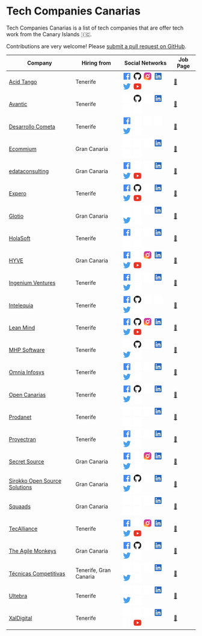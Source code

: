 # Tech Companies Canarias

Tech Companies Canarias is a list of tech companies that are offer tech work from the Canary Islands 🇮🇨.

Contributions are very welcome! Please [submit a pull request on GitHub](https://github.com/DanielRamosAcosta/tech-companies-canarias/blob/main/CONTRIBUTING.md).

| Company | Hiring from | Social Networks | Job Page |
| ------- | ----------- | --------------- | -------- |
| [Acid Tango](https://acidtango.com) | Tenerife | [![Facebook](https://raw.githubusercontent.com/DanielRamosAcosta/tech-companies-canarias/main/icons/facebook.png)](https://www.facebook.com/Acid-Tango-101103077972357) [![Github](https://raw.githubusercontent.com/DanielRamosAcosta/tech-companies-canarias/main/icons/github.png)](https://github.com/acidtango) [![Instagram](https://raw.githubusercontent.com/DanielRamosAcosta/tech-companies-canarias/main/icons/instagram.png)](https://www.instagram.com/acidtango) [![Linkedin](https://raw.githubusercontent.com/DanielRamosAcosta/tech-companies-canarias/main/icons/linkedin.png)](https://www.linkedin.com/company/acid-tango) [![Twitter](https://raw.githubusercontent.com/DanielRamosAcosta/tech-companies-canarias/main/icons/twitter.png)](https://twitter.com/acidtango) [![YouTube](https://raw.githubusercontent.com/DanielRamosAcosta/tech-companies-canarias/main/icons/youtube.png)](https://www.youtube.com/channel/UCFqkwvYiCRR3dupcxvbNOGA) | [💼](https://www.linkedin.com/company/acid-tango/jobs/) |
| [Avantic](http://www.avantic.net) | Tenerife | [![Facebook](https://raw.githubusercontent.com/DanielRamosAcosta/tech-companies-canarias/main/icons/empty.png)](#) [![Github](https://raw.githubusercontent.com/DanielRamosAcosta/tech-companies-canarias/main/icons/github.png)](https://github.com/avantic) [![Instagram](https://raw.githubusercontent.com/DanielRamosAcosta/tech-companies-canarias/main/icons/empty.png)](#) [![Linkedin](https://raw.githubusercontent.com/DanielRamosAcosta/tech-companies-canarias/main/icons/linkedin.png)](https://www.linkedin.com/company/avantic-estudio-de-ingenieros) [![Twitter](https://raw.githubusercontent.com/DanielRamosAcosta/tech-companies-canarias/main/icons/empty.png)](#) [![YouTube](https://raw.githubusercontent.com/DanielRamosAcosta/tech-companies-canarias/main/icons/empty.png)](#) | [💼](https://www.linkedin.com/company/avantic-estudio-de-ingenieros/jobs) |
| [Desarrollo Cometa](https://www.desarrollocometa.com) | Tenerife | [![Facebook](https://raw.githubusercontent.com/DanielRamosAcosta/tech-companies-canarias/main/icons/facebook.png)](https://www.facebook.com/desarrollocometa) [![Github](https://raw.githubusercontent.com/DanielRamosAcosta/tech-companies-canarias/main/icons/empty.png)](#) [![Instagram](https://raw.githubusercontent.com/DanielRamosAcosta/tech-companies-canarias/main/icons/empty.png)](#) [![Linkedin](https://raw.githubusercontent.com/DanielRamosAcosta/tech-companies-canarias/main/icons/empty.png)](#) [![Twitter](https://raw.githubusercontent.com/DanielRamosAcosta/tech-companies-canarias/main/icons/twitter.png)](https://twitter.com/devCometa) [![YouTube](https://raw.githubusercontent.com/DanielRamosAcosta/tech-companies-canarias/main/icons/empty.png)](#) | [💼](https://www.desarrollocometa.com) |
| [Ecommium](https://ecommium.com) | Gran Canaria | [![Facebook](https://raw.githubusercontent.com/DanielRamosAcosta/tech-companies-canarias/main/icons/empty.png)](#) [![Github](https://raw.githubusercontent.com/DanielRamosAcosta/tech-companies-canarias/main/icons/empty.png)](#) [![Instagram](https://raw.githubusercontent.com/DanielRamosAcosta/tech-companies-canarias/main/icons/empty.png)](#) [![Linkedin](https://raw.githubusercontent.com/DanielRamosAcosta/tech-companies-canarias/main/icons/linkedin.png)](https://www.linkedin.com/company/ecommium-ecommerce) [![Twitter](https://raw.githubusercontent.com/DanielRamosAcosta/tech-companies-canarias/main/icons/empty.png)](#) [![YouTube](https://raw.githubusercontent.com/DanielRamosAcosta/tech-companies-canarias/main/icons/empty.png)](#) | [💼](https://ecommium.com/unete-al-equipo) |
| [edataconsulting](https://edataconsulting.es) | Gran Canaria | [![Facebook](https://raw.githubusercontent.com/DanielRamosAcosta/tech-companies-canarias/main/icons/facebook.png)](https://www.facebook.com/edataconsulting) [![Github](https://raw.githubusercontent.com/DanielRamosAcosta/tech-companies-canarias/main/icons/empty.png)](#) [![Instagram](https://raw.githubusercontent.com/DanielRamosAcosta/tech-companies-canarias/main/icons/empty.png)](#) [![Linkedin](https://raw.githubusercontent.com/DanielRamosAcosta/tech-companies-canarias/main/icons/linkedin.png)](https://www.linkedin.com/company/edataconsulting/) [![Twitter](https://raw.githubusercontent.com/DanielRamosAcosta/tech-companies-canarias/main/icons/twitter.png)](https://twitter.com/edataconsulting) [![YouTube](https://raw.githubusercontent.com/DanielRamosAcosta/tech-companies-canarias/main/icons/youtube.png)](https://www.youtube.com/channel/UCEEixyMsLJPw7-v_gtkSDrw) | [💼](https://people.edataconsulting.es/) |
| [Expero](https://www.experoinc.com) | Tenerife | [![Facebook](https://raw.githubusercontent.com/DanielRamosAcosta/tech-companies-canarias/main/icons/facebook.png)](https://www.facebook.com/experoinc) [![Github](https://raw.githubusercontent.com/DanielRamosAcosta/tech-companies-canarias/main/icons/github.png)](https://github.com/experoinc) [![Instagram](https://raw.githubusercontent.com/DanielRamosAcosta/tech-companies-canarias/main/icons/empty.png)](#) [![Linkedin](https://raw.githubusercontent.com/DanielRamosAcosta/tech-companies-canarias/main/icons/linkedin.png)](https://www.linkedin.com/company/experoinc) [![Twitter](https://raw.githubusercontent.com/DanielRamosAcosta/tech-companies-canarias/main/icons/twitter.png)](https://twitter.com/experoinc) [![YouTube](https://raw.githubusercontent.com/DanielRamosAcosta/tech-companies-canarias/main/icons/youtube.png)](https://www.youtube.com/channel/UCSpX7JV7sC-mH46oM09n_Nw) | [💼](https://www.experoinc.com/about/careers) |
| [Glotio](https://glotio.com) | Gran Canaria | [![Facebook](https://raw.githubusercontent.com/DanielRamosAcosta/tech-companies-canarias/main/icons/empty.png)](#) [![Github](https://raw.githubusercontent.com/DanielRamosAcosta/tech-companies-canarias/main/icons/empty.png)](#) [![Instagram](https://raw.githubusercontent.com/DanielRamosAcosta/tech-companies-canarias/main/icons/empty.png)](#) [![Linkedin](https://raw.githubusercontent.com/DanielRamosAcosta/tech-companies-canarias/main/icons/linkedin.png)](https://www.linkedin.com/company/glotio) [![Twitter](https://raw.githubusercontent.com/DanielRamosAcosta/tech-companies-canarias/main/icons/twitter.png)](https://twitter.com/Glotio1) [![YouTube](https://raw.githubusercontent.com/DanielRamosAcosta/tech-companies-canarias/main/icons/empty.png)](#) | [💼](https://www.linkedin.com/company/glotio/jobs) |
| [HolaSoft](https://www.holasoft.es) | Tenerife | [![Facebook](https://raw.githubusercontent.com/DanielRamosAcosta/tech-companies-canarias/main/icons/facebook.png)](https://www.facebook.com/HolaSoft.tpv.erp) [![Github](https://raw.githubusercontent.com/DanielRamosAcosta/tech-companies-canarias/main/icons/empty.png)](#) [![Instagram](https://raw.githubusercontent.com/DanielRamosAcosta/tech-companies-canarias/main/icons/empty.png)](#) [![Linkedin](https://raw.githubusercontent.com/DanielRamosAcosta/tech-companies-canarias/main/icons/linkedin.png)](https://www.linkedin.com/company/holasoft) [![Twitter](https://raw.githubusercontent.com/DanielRamosAcosta/tech-companies-canarias/main/icons/empty.png)](#) [![YouTube](https://raw.githubusercontent.com/DanielRamosAcosta/tech-companies-canarias/main/icons/empty.png)](#) | [💼](https://www.linkedin.com/company/holasoft/jobs) |
| [HYVE](https://www.hyve.net) | Gran Canaria | [![Facebook](https://raw.githubusercontent.com/DanielRamosAcosta/tech-companies-canarias/main/icons/facebook.png)](https://www.facebook.com/hyvetheinnovationcompany) [![Github](https://raw.githubusercontent.com/DanielRamosAcosta/tech-companies-canarias/main/icons/empty.png)](#) [![Instagram](https://raw.githubusercontent.com/DanielRamosAcosta/tech-companies-canarias/main/icons/instagram.png)](https://www.instagram.com/hyve_innovation) [![Linkedin](https://raw.githubusercontent.com/DanielRamosAcosta/tech-companies-canarias/main/icons/linkedin.png)](https://www.linkedin.com/company/hyve-ag) [![Twitter](https://raw.githubusercontent.com/DanielRamosAcosta/tech-companies-canarias/main/icons/twitter.png)](https://twitter.com/hyve_innovation) [![YouTube](https://raw.githubusercontent.com/DanielRamosAcosta/tech-companies-canarias/main/icons/youtube.png)](https://www.youtube.com/channel/UCnazwh6SE2Rex_J2982kyTQ) | [💼](https://www.hyve.net/en/careers) |
| [Ingenium Ventures](https://www.ingeniumventures.com) | Tenerife | [![Facebook](https://raw.githubusercontent.com/DanielRamosAcosta/tech-companies-canarias/main/icons/facebook.png)](https://www.facebook.com/IngeniumVentures) [![Github](https://raw.githubusercontent.com/DanielRamosAcosta/tech-companies-canarias/main/icons/empty.png)](#) [![Instagram](https://raw.githubusercontent.com/DanielRamosAcosta/tech-companies-canarias/main/icons/empty.png)](#) [![Linkedin](https://raw.githubusercontent.com/DanielRamosAcosta/tech-companies-canarias/main/icons/linkedin.png)](https://www.linkedin.com/company/ingenium-ventures) [![Twitter](https://raw.githubusercontent.com/DanielRamosAcosta/tech-companies-canarias/main/icons/twitter.png)](https://twitter.com/ingeniumv) [![YouTube](https://raw.githubusercontent.com/DanielRamosAcosta/tech-companies-canarias/main/icons/empty.png)](#) | [💼](https://www.ingeniumventures.com/talento) |
| [Intelequia](https://intelequia.com) | Tenerife | [![Facebook](https://raw.githubusercontent.com/DanielRamosAcosta/tech-companies-canarias/main/icons/facebook.png)](https://www.facebook.com/Intelequia) [![Github](https://raw.githubusercontent.com/DanielRamosAcosta/tech-companies-canarias/main/icons/github.png)](https://github.com/intelequia) [![Instagram](https://raw.githubusercontent.com/DanielRamosAcosta/tech-companies-canarias/main/icons/empty.png)](#) [![Linkedin](https://raw.githubusercontent.com/DanielRamosAcosta/tech-companies-canarias/main/icons/empty.png)](#) [![Twitter](https://raw.githubusercontent.com/DanielRamosAcosta/tech-companies-canarias/main/icons/twitter.png)](https://twitter.com/intelequia) [![YouTube](https://raw.githubusercontent.com/DanielRamosAcosta/tech-companies-canarias/main/icons/empty.png)](#) | [💼](https://intelequia.com/social/empleos) |
| [Lean Mind](https://leanmind.es) | Tenerife | [![Facebook](https://raw.githubusercontent.com/DanielRamosAcosta/tech-companies-canarias/main/icons/facebook.png)](https://www.facebook.com/Lean-Mind-106484421092863) [![Github](https://raw.githubusercontent.com/DanielRamosAcosta/tech-companies-canarias/main/icons/github.png)](https://github.com/lean-mind) [![Instagram](https://raw.githubusercontent.com/DanielRamosAcosta/tech-companies-canarias/main/icons/instagram.png)](https://www.instagram.com/leanfulness_es) [![Linkedin](https://raw.githubusercontent.com/DanielRamosAcosta/tech-companies-canarias/main/icons/linkedin.png)](https://www.linkedin.com/company/leanfulness) [![Twitter](https://raw.githubusercontent.com/DanielRamosAcosta/tech-companies-canarias/main/icons/twitter.png)](https://twitter.com/leanfulness_es) [![YouTube](https://raw.githubusercontent.com/DanielRamosAcosta/tech-companies-canarias/main/icons/youtube.png)](https://www.youtube.com/channel/UCW16ot2jRfF3LgUSCEiGd8g) | [💼](https://leanmind.es/es/empleo) |
| [MHP Software](http://mhp-solution-group.es/) | Tenerife | [![Facebook](https://raw.githubusercontent.com/DanielRamosAcosta/tech-companies-canarias/main/icons/empty.png)](#) [![Github](https://raw.githubusercontent.com/DanielRamosAcosta/tech-companies-canarias/main/icons/github.png)](https://github.com/mhpes) [![Instagram](https://raw.githubusercontent.com/DanielRamosAcosta/tech-companies-canarias/main/icons/empty.png)](#) [![Linkedin](https://raw.githubusercontent.com/DanielRamosAcosta/tech-companies-canarias/main/icons/linkedin.png)](https://www.linkedin.com/company/mhp-software-s-l-/) [![Twitter](https://raw.githubusercontent.com/DanielRamosAcosta/tech-companies-canarias/main/icons/twitter.png)](https://twitter.com/mhpsoftware) [![YouTube](https://raw.githubusercontent.com/DanielRamosAcosta/tech-companies-canarias/main/icons/empty.png)](#) | [💼](https://www.infojobs.net/mhp-software-sl/em-i98555454495549777280322013095644317473/ofertas) |
| [Omnia Infosys](https://omniainfosys.com) | Tenerife | [![Facebook](https://raw.githubusercontent.com/DanielRamosAcosta/tech-companies-canarias/main/icons/facebook.png)](https://www.facebook.com/Omnia-Infosys-126364607419620) [![Github](https://raw.githubusercontent.com/DanielRamosAcosta/tech-companies-canarias/main/icons/empty.png)](#) [![Instagram](https://raw.githubusercontent.com/DanielRamosAcosta/tech-companies-canarias/main/icons/empty.png)](#) [![Linkedin](https://raw.githubusercontent.com/DanielRamosAcosta/tech-companies-canarias/main/icons/linkedin.png)](https://www.linkedin.com/company/omnia-infosys-slu) [![Twitter](https://raw.githubusercontent.com/DanielRamosAcosta/tech-companies-canarias/main/icons/twitter.png)](https://twitter.com/OmniaInfosys) [![YouTube](https://raw.githubusercontent.com/DanielRamosAcosta/tech-companies-canarias/main/icons/empty.png)](#) | [💼](https://www.linkedin.com/company/omnia-infosys-slu/jobs/) |
| [Open Canarias](https://www.opencanarias.com) | Tenerife | [![Facebook](https://raw.githubusercontent.com/DanielRamosAcosta/tech-companies-canarias/main/icons/facebook.png)](https://www.facebook.com/opencanarias) [![Github](https://raw.githubusercontent.com/DanielRamosAcosta/tech-companies-canarias/main/icons/github.png)](https://github.com/opencanarias) [![Instagram](https://raw.githubusercontent.com/DanielRamosAcosta/tech-companies-canarias/main/icons/empty.png)](#) [![Linkedin](https://raw.githubusercontent.com/DanielRamosAcosta/tech-companies-canarias/main/icons/linkedin.png)](https://www.linkedin.com/company/open-canarias-sl) [![Twitter](https://raw.githubusercontent.com/DanielRamosAcosta/tech-companies-canarias/main/icons/twitter.png)](https://twitter.com/OpenCanarias) [![YouTube](https://raw.githubusercontent.com/DanielRamosAcosta/tech-companies-canarias/main/icons/empty.png)](#) | [💼](https://www.linkedin.com/company/open-canarias-sl/jobs) |
| [Prodanet](https://www.prodanet.com) | Tenerife | [![Facebook](https://raw.githubusercontent.com/DanielRamosAcosta/tech-companies-canarias/main/icons/empty.png)](#) [![Github](https://raw.githubusercontent.com/DanielRamosAcosta/tech-companies-canarias/main/icons/empty.png)](#) [![Instagram](https://raw.githubusercontent.com/DanielRamosAcosta/tech-companies-canarias/main/icons/empty.png)](#) [![Linkedin](https://raw.githubusercontent.com/DanielRamosAcosta/tech-companies-canarias/main/icons/linkedin.png)](https://www.linkedin.com/company/prodanet) [![Twitter](https://raw.githubusercontent.com/DanielRamosAcosta/tech-companies-canarias/main/icons/empty.png)](#) [![YouTube](https://raw.githubusercontent.com/DanielRamosAcosta/tech-companies-canarias/main/icons/empty.png)](#) | [💼](https://www.linkedin.com/company/prodanet/jobs) |
| [Proyectran](https://www.proyectran.com) | Tenerife | [![Facebook](https://raw.githubusercontent.com/DanielRamosAcosta/tech-companies-canarias/main/icons/facebook.png)](https://www.facebook.com/Proyectran) [![Github](https://raw.githubusercontent.com/DanielRamosAcosta/tech-companies-canarias/main/icons/empty.png)](#) [![Instagram](https://raw.githubusercontent.com/DanielRamosAcosta/tech-companies-canarias/main/icons/empty.png)](#) [![Linkedin](https://raw.githubusercontent.com/DanielRamosAcosta/tech-companies-canarias/main/icons/linkedin.png)](https://www.linkedin.com/company/proyectran) [![Twitter](https://raw.githubusercontent.com/DanielRamosAcosta/tech-companies-canarias/main/icons/twitter.png)](https://twitter.com/Proyectran) [![YouTube](https://raw.githubusercontent.com/DanielRamosAcosta/tech-companies-canarias/main/icons/empty.png)](#) | [💼](https://www.linkedin.com/company/proyectran/jobs) |
| [Secret Source](https://www.secret-source.eu) | Gran Canaria | [![Facebook](https://raw.githubusercontent.com/DanielRamosAcosta/tech-companies-canarias/main/icons/facebook.png)](https://www.facebook.com/secretsource) [![Github](https://raw.githubusercontent.com/DanielRamosAcosta/tech-companies-canarias/main/icons/empty.png)](#) [![Instagram](https://raw.githubusercontent.com/DanielRamosAcosta/tech-companies-canarias/main/icons/instagram.png)](https://www.instagram.com/secret_source.eu) [![Linkedin](https://raw.githubusercontent.com/DanielRamosAcosta/tech-companies-canarias/main/icons/linkedin.png)](https://www.linkedin.com/company/secret-source) [![Twitter](https://raw.githubusercontent.com/DanielRamosAcosta/tech-companies-canarias/main/icons/twitter.png)](https://twitter.com/SecretSourceEU) [![YouTube](https://raw.githubusercontent.com/DanielRamosAcosta/tech-companies-canarias/main/icons/empty.png)](#) | [💼](https://careers.secret-source.eu) |
| [Sirokko Open Source Solutions](https://www.sirokko.es) | Gran Canaria | [![Facebook](https://raw.githubusercontent.com/DanielRamosAcosta/tech-companies-canarias/main/icons/facebook.png)](https://www.facebook.com/SirokkoOSS) [![Github](https://raw.githubusercontent.com/DanielRamosAcosta/tech-companies-canarias/main/icons/github.png)](https://github.com/sirokko) [![Instagram](https://raw.githubusercontent.com/DanielRamosAcosta/tech-companies-canarias/main/icons/empty.png)](#) [![Linkedin](https://raw.githubusercontent.com/DanielRamosAcosta/tech-companies-canarias/main/icons/linkedin.png)](https://www.linkedin.com/company/sirokko-open-source-solutions-s-l-/) [![Twitter](https://raw.githubusercontent.com/DanielRamosAcosta/tech-companies-canarias/main/icons/twitter.png)](https://twitter.com/sirokkooss) [![YouTube](https://raw.githubusercontent.com/DanielRamosAcosta/tech-companies-canarias/main/icons/empty.png)](#) | [💼](https://www.linkedin.com/company/sirokko-open-source-solutions-s-l-/jobs/) |
| [Squaads](https://squaads.com) | Gran Canaria | [![Facebook](https://raw.githubusercontent.com/DanielRamosAcosta/tech-companies-canarias/main/icons/empty.png)](#) [![Github](https://raw.githubusercontent.com/DanielRamosAcosta/tech-companies-canarias/main/icons/empty.png)](#) [![Instagram](https://raw.githubusercontent.com/DanielRamosAcosta/tech-companies-canarias/main/icons/empty.png)](#) [![Linkedin](https://raw.githubusercontent.com/DanielRamosAcosta/tech-companies-canarias/main/icons/linkedin.png)](https://www.linkedin.com/company/squaads/) [![Twitter](https://raw.githubusercontent.com/DanielRamosAcosta/tech-companies-canarias/main/icons/empty.png)](#) [![YouTube](https://raw.githubusercontent.com/DanielRamosAcosta/tech-companies-canarias/main/icons/empty.png)](#) | [💼](https://www.linkedin.com/company/squaads/jobs/) |
| [TecAlliance](https://www.tecalliance.net) | Tenerife | [![Facebook](https://raw.githubusercontent.com/DanielRamosAcosta/tech-companies-canarias/main/icons/facebook.png)](facebook.com/TecAlliance) [![Github](https://raw.githubusercontent.com/DanielRamosAcosta/tech-companies-canarias/main/icons/empty.png)](#) [![Instagram](https://raw.githubusercontent.com/DanielRamosAcosta/tech-companies-canarias/main/icons/instagram.png)](https://www.instagram.com/tecalliance) [![Linkedin](https://raw.githubusercontent.com/DanielRamosAcosta/tech-companies-canarias/main/icons/linkedin.png)](https://www.linkedin.com/company/tecalliance) [![Twitter](https://raw.githubusercontent.com/DanielRamosAcosta/tech-companies-canarias/main/icons/twitter.png)](https://twitter.com/TecAlliance) [![YouTube](https://raw.githubusercontent.com/DanielRamosAcosta/tech-companies-canarias/main/icons/youtube.png)](https://www.youtube.com/channel/UC_b7gPw0OabQ3b2CDTtdFnw) | [💼](https://www.tecalliance.net/en/career) |
| [The Agile Monkeys](https://www.theagilemonkeys.com) | Gran Canaria | [![Facebook](https://raw.githubusercontent.com/DanielRamosAcosta/tech-companies-canarias/main/icons/facebook.png)](https://www.facebook.com/TheAgileMonkeys) [![Github](https://raw.githubusercontent.com/DanielRamosAcosta/tech-companies-canarias/main/icons/github.png)](https://github.com/theam) [![Instagram](https://raw.githubusercontent.com/DanielRamosAcosta/tech-companies-canarias/main/icons/empty.png)](#) [![Linkedin](https://raw.githubusercontent.com/DanielRamosAcosta/tech-companies-canarias/main/icons/linkedin.png)](https://www.linkedin.com/company/theagilemonkeys) [![Twitter](https://raw.githubusercontent.com/DanielRamosAcosta/tech-companies-canarias/main/icons/twitter.png)](https://twitter.com/theagilemonkeys) [![YouTube](https://raw.githubusercontent.com/DanielRamosAcosta/tech-companies-canarias/main/icons/empty.png)](#) | [💼](https://www.linkedin.com/company/theagilemonkeys/jobs) |
| [Técnicas Competitivas](https://www.tecnicascompetitivas.com) | Tenerife, Gran Canaria | [![Facebook](https://raw.githubusercontent.com/DanielRamosAcosta/tech-companies-canarias/main/icons/empty.png)](#) [![Github](https://raw.githubusercontent.com/DanielRamosAcosta/tech-companies-canarias/main/icons/empty.png)](#) [![Instagram](https://raw.githubusercontent.com/DanielRamosAcosta/tech-companies-canarias/main/icons/empty.png)](#) [![Linkedin](https://raw.githubusercontent.com/DanielRamosAcosta/tech-companies-canarias/main/icons/linkedin.png)](https://www.linkedin.com/company/tecnicas-competitivas) [![Twitter](https://raw.githubusercontent.com/DanielRamosAcosta/tech-companies-canarias/main/icons/twitter.png)](https://twitter.com/TecnicasTCSA) [![YouTube](https://raw.githubusercontent.com/DanielRamosAcosta/tech-companies-canarias/main/icons/empty.png)](#) | [💼](https://www.linkedin.com/company/tecnicas-competitivas/jobs) |
| [Ultebra](https://www.ultebra.eu) | Tenerife | [![Facebook](https://raw.githubusercontent.com/DanielRamosAcosta/tech-companies-canarias/main/icons/empty.png)](#) [![Github](https://raw.githubusercontent.com/DanielRamosAcosta/tech-companies-canarias/main/icons/empty.png)](#) [![Instagram](https://raw.githubusercontent.com/DanielRamosAcosta/tech-companies-canarias/main/icons/empty.png)](#) [![Linkedin](https://raw.githubusercontent.com/DanielRamosAcosta/tech-companies-canarias/main/icons/linkedin.png)](https://www.linkedin.com/company/ultebra-solutions-s-l) [![Twitter](https://raw.githubusercontent.com/DanielRamosAcosta/tech-companies-canarias/main/icons/twitter.png)](https://twitter.com/ultebra) [![YouTube](https://raw.githubusercontent.com/DanielRamosAcosta/tech-companies-canarias/main/icons/empty.png)](#) | [💼](https://www.ultebra.eu/#join) |
| [XalDigital](https://www.xaldigital.com) | Tenerife | [![Facebook](https://raw.githubusercontent.com/DanielRamosAcosta/tech-companies-canarias/main/icons/empty.png)](#) [![Github](https://raw.githubusercontent.com/DanielRamosAcosta/tech-companies-canarias/main/icons/empty.png)](#) [![Instagram](https://raw.githubusercontent.com/DanielRamosAcosta/tech-companies-canarias/main/icons/empty.png)](#) [![Linkedin](https://raw.githubusercontent.com/DanielRamosAcosta/tech-companies-canarias/main/icons/linkedin.png)](https://www.linkedin.com/company/xal-digital) [![Twitter](https://raw.githubusercontent.com/DanielRamosAcosta/tech-companies-canarias/main/icons/empty.png)](#) [![YouTube](https://raw.githubusercontent.com/DanielRamosAcosta/tech-companies-canarias/main/icons/youtube.png)](https://www.youtube.com/channel/UCmC9ZbHwg_5Jff9QNRoRofw) | [💼](https://www.linkedin.com/company/xal-digital/jobs) |
